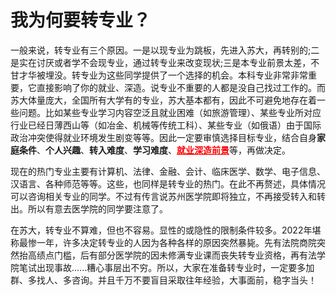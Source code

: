 # 我为何要转专业？

一般来说，转专业有三个原因。一是以现专业为跳板，先进入苏大，再转别的;二是实在讨厌或者学不会现专业，通过转专业来改变现状;三是本专业前景太差，不甘才华被埋没。转专业为这些同学提供了一个选择的机会。本科专业非常非常重要，它直接影响了你的就业、深造。说专业不重要的人都是没自己找过工作的。而苏大体量庞大，全国所有大学有的专业，苏大基本都有，因此不可避免地存在着一些问题。比如某些专业学习内容空泛且就业困难（如旅游管理）、某些专业所对应行业已经日薄西山等（如冶金、机械等传统工科）、某些专业（如俄语）由于国际政治冲突使得就业环境发生剧变等等。因此一定要审慎选择目标专业，结合自身**家庭条件**、**个人兴趣**、**转入难度**、**学习难度**、<font color="red"><b><u>就业深造前景</u></b></font>等，再做决定。

现在的热门专业主要有计算机、法律、金融、会计、临床医学、数学、电子信息、汉语言、各种师范等等。这些，也同样是转专业的热门。在此不再赘述，具体情况可以咨询相关专业的同学。不过有传言说苏州医学院即将独立，不再接受转入和转出。所以有意去医学院的同学要注意了。

在苏大，转专业不算难，但也不容易。显性的或隐性的限制条件较多。2022年堪称最惨一年，许多决定转专业的人因为各种各样的原因突然暴毙。先有法院商院突然抬高绩点门槛，后有部分医学院的因未修满专业课而丧失转专业资格，再有法学院笔试出现事故......糟心事层出不穷。所以，大家在准备转专业时，一定要多加群、多找人、多咨询。并且千万不要盲目采取往年经验，大事面前，稳字当头！